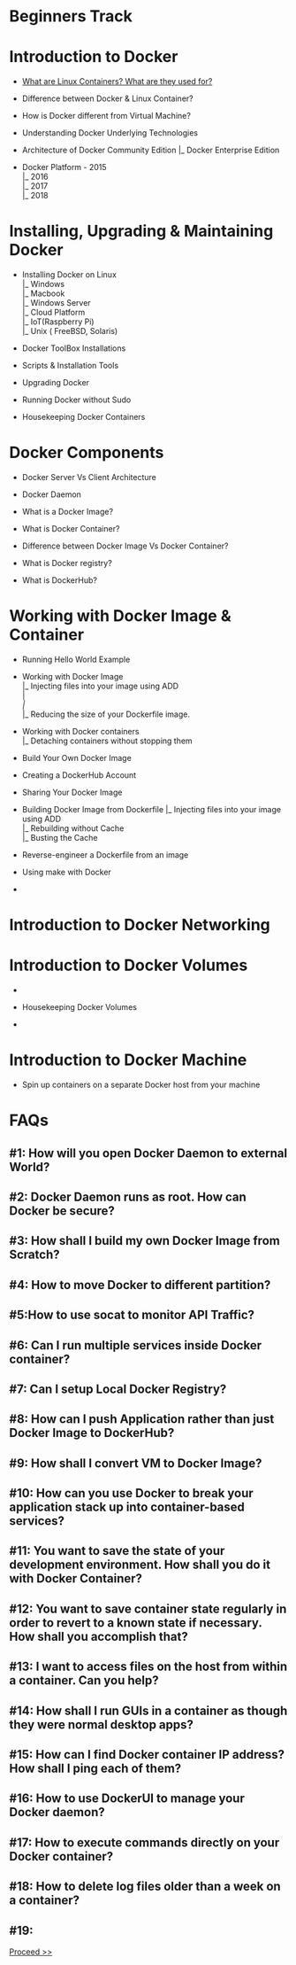 # Beginners Track

# Introduction to Docker 

- [What are Linux Containers? What are they used for?](https://github.com/collabnix/dockerlabs/blob/master/beginners/b001-linux-containers.md)<br>

- Difference between Docker & Linux Container?

- How is Docker different from Virtual Machine?

- Understanding Docker Underlying Technologies

- Architecture of Docker Community Edition
                |_ Docker Enterprise Edition

- Docker Platform -  2015 <br>
                  |_ 2016 <br>
                  |_ 2017 <br>
                  |_ 2018 <br>


# Installing, Upgrading & Maintaining Docker 

- Installing Docker on Linux <br>
                     |_ Windows <br>
                     |_ Macbook <br>
                     |_ Windows Server <br>
                     |_ Cloud Platform <br>
                     |_ IoT(Raspberry Pi) <br>
                     |_ Unix ( FreeBSD, Solaris) <br>

- Docker ToolBox Installations

- Scripts & Installation Tools

- Upgrading Docker

- Running Docker without Sudo

- Housekeeping Docker Containers


# Docker Components

- Docker Server Vs Client Architecture

- Docker Daemon

- What is a Docker Image?

- What is Docker Container?

- Difference between Docker Image Vs Docker Container?

- What is Docker registry?

- What is DockerHub?

# Working with Docker Image & Container

- Running Hello World Example

- Working with Docker Image <br>
 |_ Injecting files into your image using ADD <br>
 |_<br>
 |_<br>
 |_ Reducing the size of your Dockerfile image. <br>

- Working with Docker containers<br>
 |_ Detaching containers without stopping them<br>

- Build Your Own Docker Image

- Creating a DockerHub Account

- Sharing Your Docker Image

- Building Docker Image from Dockerfile
 |_ Injecting files into your image using ADD <br>
 |_ Rebuilding without Cache <br> 
 |_ Busting the Cache <br>
 
- Reverse-engineer a Dockerfile from an image

-  Using make with Docker

- 

# Introduction to Docker Networking


# Introduction to Docker Volumes

- 

- Housekeeping Docker Volumes

-

# Introduction to Docker Machine

- Spin up containers on a separate Docker host from your machine




# FAQs

## #1: How will you open Docker Daemon to external World?

## #2: Docker Daemon runs as root. How can Docker be secure?

## #3: How shall I build my own Docker Image from Scratch?

## #4: How to move Docker to different partition?

## #5:How to use socat to monitor API Traffic?

## #6: Can I run multiple services inside Docker container?

## #7: Can I setup Local Docker Registry?

## #8: How can I push Application rather than just Docker Image to DockerHub?

## #9: How shall I convert VM to Docker Image?

## #10: How can you use Docker to break your application stack up into container-based services?

## #11: You want to save the state of your development environment. How shall you do it with Docker Container?

## #12: You want to save container state regularly in order to revert to a known state if necessary. How shall you accomplish that?

## #13: I want to access files on the host from within a container. Can you help?

## #14: How shall I run GUIs in a container as though they were normal desktop apps?

## #15: How can I find Docker container IP address? How shall I ping each of them?

## #16: How to use DockerUI to manage your Docker daemon?

## #17: How to execute commands directly on your Docker container?

## #18: How to delete log files older than a week on a container?

## #19: 



 [Proceed >>](https://github.com/collabnix/dockerlabs/blob/master/beginners/b001-linux-containers.md)






